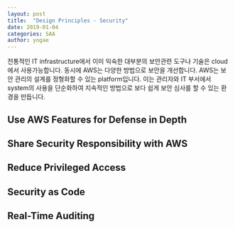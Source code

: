 ```yaml
---
layout: post
title:  "Design Principles - Security"
date: 2019-01-04
categories: SAA
author: yogae
---
```


전통적인 IT infrastructure에서 이미 익숙한 대부분의 보안관련 도구나 기술은 cloud에서 사용가능합니다. 동시에 AWS는 다양한 방법으로 보안을 개선합니다. AWS는 보안 관리의 설계를 정형화할 수 있는 platform입니다. 이는 관리자와 IT 부서에서 system의 사용을 단순화하여 지속적인 방법으로 보다 쉽게 보안 심사를 할 수 있는 환경을 만듭니다.

## Use AWS Features for Defense in Depth



## Share Security Responsibility with AWS

## Reduce Privileged Access

## Security as Code

## Real-Time Auditing
